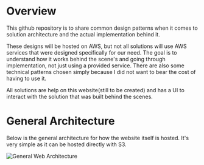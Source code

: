 # Overview

This github repository is to share common design patterns when it comes to solution architecture and the actual implementation behind it.

These designs will be hosted on AWS, but not all solutions will use AWS services that were designed specifically for our need. The goal is to understand how it works behind the scene's and going through implementation, not just using a provided service. There are also some technical patterns chosen simply because I did not want to bear the cost of having to use it.

All solutions are help on this website(still to be created) and has a UI to interact with the solution that was built behind the scenes.

# General Architecture

Below is the general architecture for how the website itself is hosted. It's very simple as it can be hosted directly with S3. 

![General Web Architecture](./NotSoBluntDevWebArchitecture.png)

<!---
CodyBlunt/CodyBlunt is a ✨ special ✨ repository because its `README.md` (this file) appears on your GitHub profile.
You can click the Preview link to take a look at your changes.
--->